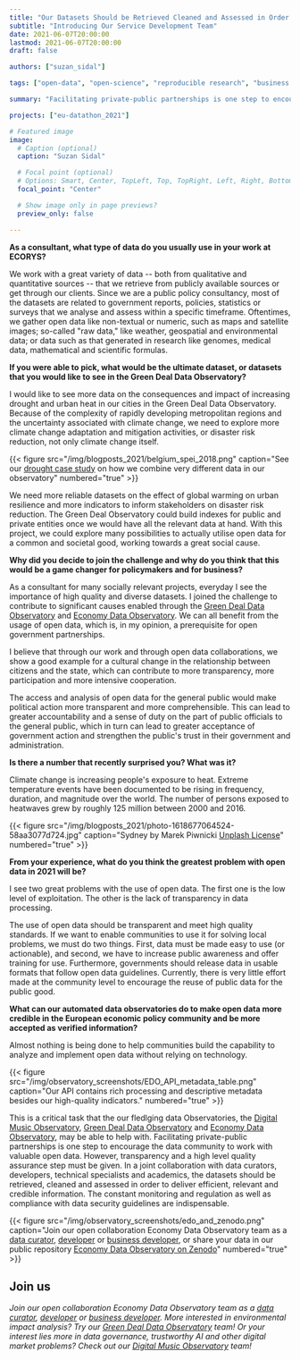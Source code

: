 ```yaml
---
title: "Our Datasets Should be Retrieved Cleaned and Assessed in Order to Deliver Efficient Relevant and Credible Information"
subtitle: "Introducing Our Service Development Team"
date: 2021-06-07T20:00:00
lastmod: 2021-06-07T20:00:00
draft: false

authors: ["suzan_sidal"]

tags: ["open-data", "open-science", "reproducible research", "business case", "urban heat", "climate change mitigation"]

summary: "Facilitating private-public partnerships is one step to encourage the data community to work with valuable open data. However, transparency and a high level quality assurance step must be given. In a joint collaboration with data curators, developers, technical specialists and academics, the datasets should be retrieved, cleaned and assessed in order to deliver efficient, relevant and credible information. The constant monitoring and regulation as well as compliance with data security guidelines are indispensable."

projects: ["eu-datathon_2021"]

# Featured image
image:
  # Caption (optional)
  caption: "Suzan Sidal"

  # Focal point (optional)
  # Options: Smart, Center, TopLeft, Top, TopRight, Left, Right, BottomLeft, Bottom, BottomRight
  focal_point: "Center"

  # Show image only in page previews?
  preview_only: false

---
```


**As a consultant, what type of data do you usually use in your work at ECORYS?**

We work with a great variety of data -- both from qualitative and quantitative sources -- that we retrieve from publicly available sources or get through our clients. Since we are a public policy consultancy, most of the datasets are related to government reports, policies, statistics or surveys that we analyse and assess within a specific timeframe. Oftentimes, we gather open data like non-textual or numeric, such as maps and satellite images; so-called "raw data," like weather, geospatial and environmental data; or data such as that generated in research like genomes, medical data, mathematical and scientific formulas.

**If you were able to pick, what would be the ultimate dataset, or datasets that you would like to see in the Green Deal Data Observatory?** 

I would like to see more data on the consequences and impact of increasing drought and urban heat in our cities in the Green Deal Data Observatory. Because of the complexity of rapidly developing metropolitan regions and the uncertainty associated with climate change, we need to explore more climate change adaptation and mitigation activities, or disaster risk reduction, not only climate change itself.  

{{< figure src="/img/blogposts_2021/belgium_spei_2018.png" caption="See our [drought case study](https://greendeal.dataobservatory.eu/post/2021-04-23-belgium-flood-insurance/) on how we combine very different data in our observatory" numbered="true" >}}

We need more reliable datasets on the effect of global warming on urban resilience and more indicators to inform stakeholders on disaster risk reduction. The Green Deal Observatory could build indexes for public and private entities once we would have all the relevant data at hand. With this project, we could explore many possibilities to actually utilise open data for a common and societal good, working towards a great social cause. 


**Why did you decide to join the challenge and why do you think that this would be a game changer for policymakers and for business?**

As a consultant for many socially relevant projects, everyday I see the importance of high quality and diverse datasets. I joined the challenge to contribute to significant causes enabled through the [Green Deal Data Observatory](https://greendeal.dataobservatory.eu/) and [Economy Data Observatory](https://economy.dataobservatory.eu/). We can all benefit from the usage of open data, which is, in my opinion, a prerequisite for open government partnerships. 

I believe that through our work and through open data collaborations, we show a good example for a cultural change in the relationship between citizens and the state, which can contribute to more transparency, more participation and more intensive cooperation. 

The access and analysis of open data for the general public would make political action more transparent and more comprehensible. This can lead to greater accountability and a sense of duty on the part of public officials to the general public, which in turn can lead to greater acceptance of government action and strengthen the public's trust in their government and administration. 


**Is there a number that recently surprised you? What was it?**

Climate change is increasing people's exposure to heat. Extreme temperature events have been documented to be rising in frequency, duration, and magnitude over the world. The number of persons exposed to heatwaves grew by roughly 125 million between 2000 and 2016.

{{< figure src="/img/blogposts_2021/photo-1618677064524-58aa3077d724.jpg" caption="Sydney by Marek Piwnicki [Unplash License](https://unsplash.com/license)" numbered="true" >}}

**From your experience, what do you think the greatest problem with open data in 2021 will be?**

I see two great problems with the use of open data. The first one is the low level of exploitation.  The other is the lack of transparency in data processing.

The use of open data should be transparent and meet high quality standards. If we want to enable communities to use it for solving local problems, we must do two things. First, data must be made easy to use (or actionable), and second, we have to increase public awareness and offer training for use. Furthermore, governments should release data in usable formats that follow open data guidelines. Currently, there is very little effort made at the community level to encourage the reuse of public data for the public good.


**What can our automated data observatories do to make open data more credible in the European economic policy community and be more accepted as verified information?**

Almost nothing is being done to help communities build the capability to analyze and implement open data without relying on technology. 

{{< figure src="/img/observatory_screenshots/EDO_API_metadata_table.png" caption="Our API contains rich processing and descriptive metadata besides our high-quality indicators." numbered="true" >}}

This is a critical task that the our fledlging data Observatories, the [Digital Music Observatory](https://music.dataobservatory.eu/),  [Green Deal Data Observatory](https://greendeal.dataobservatory.eu/) and [Economy Data Observatory](https://economy.dataobservatory.eu/), may be able to help with. Facilitating private-public partnerships is one step to encourage the data community to work with valuable open data. However, transparency and a high level quality assurance step must be given. In a joint collaboration with data curators, developers, technical specialists and academics, the datasets should be retrieved, cleaned and assessed in order to deliver efficient, relevant and credible information. The constant monitoring and regulation as well as compliance with data security guidelines are indispensable. 

{{< figure src="/img/observatory_screenshots/edo_and_zenodo.png" caption="Join our open collaboration Economy Data Observatory team as a [data curator](/authors/curator), [developer](/authors/developer) or [business developer](/authors/team), or share your data in our public repository [Economy Data Observatory on Zenodo](https://zenodo.org/communities/economy_observatory/)" numbered="true" >}}

## Join us

*Join our open collaboration Economy Data Observatory team as a [data curator](/authors/curator), [developer](/authors/developer) or [business developer](/authors/team). More interested in environmental impact analysis? Try our [Green Deal Data Observatory](https://greendeal.dataobservatory.eu/#contributors) team! Or your interest lies more in data governance, trustworthy AI and other digital market problems? Check out our [Digital Music Observatory](https://music.dataobservatory.eu/#contributors) team!*
